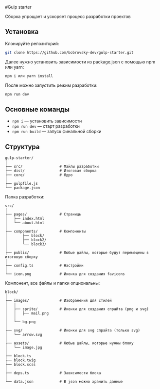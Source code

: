 #Gulp starter

Сборка упрощает и ускоряет процесс разработки проектов

## Установка

Клонируйте репозиторий:
```bash
git clone https://github.com/bobrovsky-dev/gulp-starter.git
```
Далее нужно установить зависимости из package.json с помощью npm или yarn:
```bash
npm i или yarn install
```
После можно запустить режим разработки:
```bash
npm run dev
```

## Основные команды
* `npm i` — установить зависимости
* `npm run dev` — старт разработки
* `npm run build` — запуск финальной сборки

## Структура

```
gulp-starter/
│
├── src/                 # Файлы разработки
├── dist/                # Итоговая сборка
├── core/                # Ядро
│
├── gulpfile.js
└── package.json
```

Папка разработки:
```
src/
│
├── pages/               # Страницы
│   ├── index.html
│   └── about.html
│
├── components/          # Компоненты
│       ├── block/
│       ├── block2/
│       └── block3/
│
├── public/              # Любые файлы, которые будут перемещены в итоговую сборку
│
├── config.ts            # Настройки
│
└── icon.png             # Иконка для создания favicons
```

Компонент, все файлы и папки опциональны:
```
block/
│
├── images/              # Изображения для стилей
│   │
│   ├── sprite/          # Иконки для создания спрайта (png и svg)
│   │   ├── mail.png
│   │
│   └── bg.png
│
├── svg/                 # Иконки для svg спрайта (только svg)
│   └── arrow.svg
│
├── assets/              # Любые файлы, которые нужны блоку
│   └── image.jpg
│
├── block.ts
├── block.twig
├── block.scss
│
├── deps.ts              # Зависимости блока
│
└── data.json            # В json можно хранить данные
```